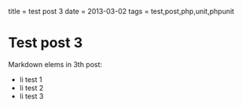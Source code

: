 title = test post 3
date = 2013-03-02
tags = test,post,php,unit,phpunit

# Test post 3

Markdown elems in 3th post:

 * li test 1
 * li test 2
 * li test 3